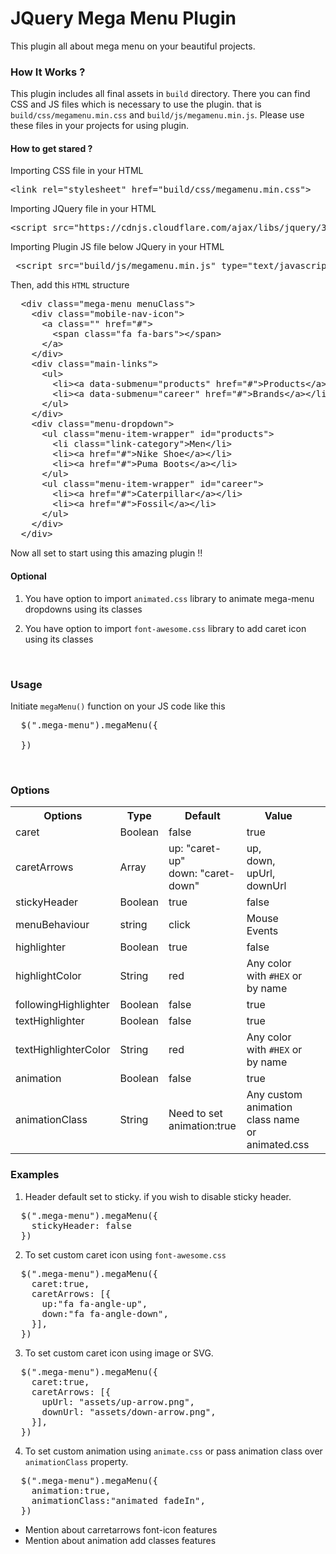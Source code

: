 # JQuery Mega Menu Plugin

This plugin all about mega menu on your beautiful projects.

<h3>How It Works ?</h3>

This plugin includes all final assets in <code>build</code> directory. There you can find CSS and JS files which is necessary to use the plugin. that is <code>build/css/megamenu.min.css</code> and <code>build/js/megamenu.min.js</code>. Please use these files in your projects for using plugin.

<h4>How to get stared ?</h4>

Importing CSS file in your HTML

<pre>&#x3C;link rel=&#x22;stylesheet&#x22; href=&#x22;build/css/megamenu.min.css&#x22;&#x3E;</pre>

Importing JQuery file in your HTML

<pre>&#x3C;script src=&#x22;https://cdnjs.cloudflare.com/ajax/libs/jquery/3.1.0/jquery.min.js&#x22;&#x3E;&#x3C;/script&#x3E;</pre>

Importing Plugin JS file below JQuery in your HTML

<pre>
 &#x3C;script src=&#x22;build/js/megamenu.min.js&#x22; type=&#x22;text/javascript&#x22;&#x3E;&#x3C;/script&#x3E;
</pre>

Then, add this <code>HTML</code> structure

<pre>
  &#x3C;div class=&#x22;mega-menu menuClass&#x22;&#x3E;
    &#x3C;div class=&#x22;mobile-nav-icon&#x22;&#x3E;
      &#x3C;a class=&#x22;&#x22; href=&#x22;#&#x22;&#x3E;
        &#x3C;span class=&#x22;fa fa-bars&#x22;&#x3E;&#x3C;/span&#x3E;
      &#x3C;/a&#x3E;
    &#x3C;/div&#x3E;
    &#x3C;div class=&#x22;main-links&#x22;&#x3E;
      &#x3C;ul&#x3E;
        &#x3C;li&#x3E;&#x3C;a data-submenu=&#x22;products&#x22; href=&#x22;#&#x22;&#x3E;Products&#x3C;/a&#x3E;&#x3C;/li&#x3E;
        &#x3C;li&#x3E;&#x3C;a data-submenu=&#x22;career&#x22; href=&#x22;#&#x22;&#x3E;Brands&#x3C;/a&#x3E;&#x3C;/li&#x3E;
      &#x3C;/ul&#x3E;
    &#x3C;/div&#x3E;
    &#x3C;div class=&#x22;menu-dropdown&#x22;&#x3E;
      &#x3C;ul class=&#x22;menu-item-wrapper&#x22; id=&#x22;products&#x22;&#x3E;
        &#x3C;li class=&#x22;link-category&#x22;&#x3E;Men&#x3C;/li&#x3E;
        &#x3C;li&#x3E;&#x3C;a href=&#x22;#&#x22;&#x3E;Nike Shoe&#x3C;/a&#x3E;&#x3C;/li&#x3E;
        &#x3C;li&#x3E;&#x3C;a href=&#x22;#&#x22;&#x3E;Puma Boots&#x3C;/a&#x3E;&#x3C;/li&#x3E;
      &#x3C;/ul&#x3E;
      &#x3C;ul class=&#x22;menu-item-wrapper&#x22; id=&#x22;career&#x22;&#x3E;
        &#x3C;li&#x3E;&#x3C;a href=&#x22;#&#x22;&#x3E;Caterpillar&#x3C;/a&#x3E;&#x3C;/li&#x3E;
        &#x3C;li&#x3E;&#x3C;a href=&#x22;#&#x22;&#x3E;Fossil&#x3C;/a&#x3E;&#x3C;/li&#x3E;
      &#x3C;/ul&#x3E;
    &#x3C;/div&#x3E;
  &#x3C;/div&#x3E;
</pre>

Now all set to start using this amazing plugin !!

<h4>Optional</h4>

1. You have option to import <code>animated.css</code> library to animate mega-menu dropdowns using its classes

2. You have option to import <code>font-awesome.css</code> library to add caret icon using its classes

<br/>

<h3>Usage</h3>

Initiate <code>megaMenu()</code> function on your JS code like this

<pre>
  $(&#x22;.mega-menu&#x22;).megaMenu({
    
  })
</pre>

<br/>

<h3>Options</h3>

<table>
  <tr>
    <th>Options</th>
    <th>Type</th>
    <th>Default</th>
    <th>Value<th>
  </tr>
  <tr>
    <td>caret</td>
    <td>Boolean</td>
    <td>false</td>
    <td>true</td>
  </tr>
  <tr>
    <td>caretArrows</td>
    <td>Array</td>
    <td>up: "caret-up" <br> down: "caret-down"</td>
    <td>up, <br> down, <br>upUrl, <br> downUrl</td>
  </tr>
  <tr>
    <td>stickyHeader</td>
    <td>Boolean</td>
    <td>true</td>
    <td>false</td>
  </tr>
  <tr>
    <td>menuBehaviour</td>
    <td>string</td>
    <td>click</td>
    <td>Mouse Events</td>
  </tr>
  <tr>
    <td>highlighter</td>
    <td>Boolean</td>
    <td>true</td>
    <td>false</td>
  </tr>
  <tr>
    <td>highlightColor</td>
    <td>String</td>
    <td>red</td>
    <td>Any color with <code>#HEX</code> or by name</td>
  </tr>
  <tr>
    <td>followingHighlighter</td>
    <td>Boolean</td>
    <td>false</td>
    <td>true</td>
  </tr>
  <tr>
    <td>textHighlighter</td>
    <td>Boolean</td>
    <td>false</td>
    <td>true</td>
  </tr>
  <tr>
    <td>textHighlighterColor</td>
    <td>String</td>
    <td>red</td>
    <td>Any color with <code>#HEX</code> or by name</td>
  </tr>
  <tr>
    <td>animation</td>
    <td>Boolean</td>
    <td>false</td>
    <td>true</td>
  </tr>
  <tr>
    <td>animationClass</td>
    <td>String</td>
    <td>Need to set animation:true</td>
    <td>Any custom animation class name or animated.css</td>
  </tr>
</table>

<h3>Examples</h3>

1. Header default set to sticky. if you wish to disable sticky header.

<pre>
  $(&#x22;.mega-menu&#x22;).megaMenu({
    stickyHeader: false
  })
</pre>

2. To set custom caret icon using <code>font-awesome.css</code>

<pre>
  $(&#x22;.mega-menu&#x22;).megaMenu({
    caret:true,
    caretArrows: [{
      up:&#x22;fa fa-angle-up&#x22;,
      down:&#x22;fa fa-angle-down&#x22;,
    }],
  })
</pre>

3. To set custom caret icon using image or SVG. 

<pre>
  $(&#x22;.mega-menu&#x22;).megaMenu({
    caret:true,
    caretArrows: [{
      upUrl: &#x22;assets/up-arrow.png&#x22;,
      downUrl: &#x22;assets/down-arrow.png&#x22;,
    }],
  })
</pre>

4. To set custom animation using <code>animate.css</code> or pass animation class over <code>animationClass</code> property.
<pre>
  $(&#x22;.mega-menu&#x22;).megaMenu({
    animation:true,
    animationClass:"animated fadeIn",
  })
</pre>

- Mention about carretarrows font-icon features
- Mention about animation add classes features
